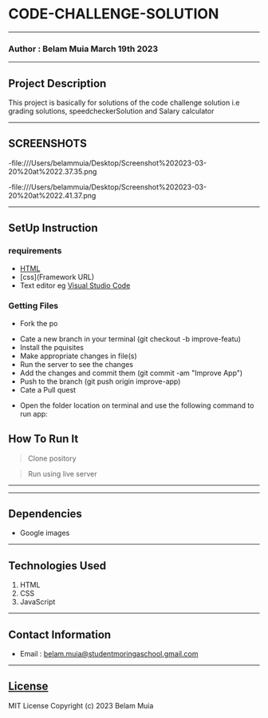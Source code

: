 # CODE-CHALLENGE-SOLUTION
*****
### Author : Belam Muia March 19th 2023
****
## Project Description
This project is basically for solutions of the code challenge solution i.e grading solutions, speedcheckerSolution and Salary calculator
******

## SCREENSHOTS
-file:///Users/belammuia/Desktop/Screenshot%202023-03-20%20at%2022.37.35.png

-file:///Users/belammuia/Desktop/Screenshot%202023-03-20%20at%2022.41.37.png


********
## SetUp Instruction
### requirements
* [HTML](html.com)
* [css](Framework URL)
* Text editor eg [Visual Studio Code](https://code.visualstudio.com/download)


### Getting Files
* Fork the po
- Cate a new branch in your terminal (git checkout -b improve-featu)
- Install the pquisites
- Make appropriate changes in file(s)
- Run the server to see the changes
- Add the changes and commit them (git commit -am "Improve App")
- Push to the branch (git push origin improve-app)
- Cate a Pull quest
* Open the folder location on terminal and use the following command to run app:

## How To Run It
>  Clone pository

> Run using live server
*****
*****
## Dependencies
- Google images
*****
## Technologies Used
1. HTML
2. CSS
3. JavaScript
*****
## Contact Information
* Email : belam.muia@studentmoringaschool.gmail.com
*****
## [License](LICENSE)
MIT License
Copyright (c) 2023 Belam Muia